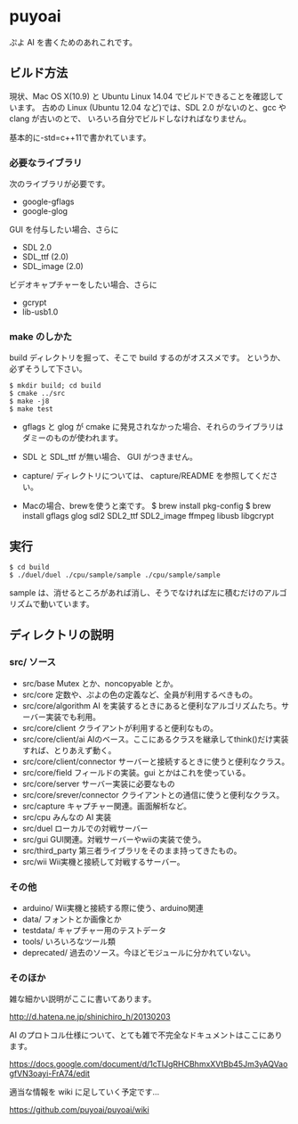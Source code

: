 puyoai
======

ぷよ AI を書くためのあれこれです。

## ビルド方法

現状、Mac OS X(10.9) と Ubuntu Linux 14.04 でビルドできることを確認しています。
古めの Linux (Ubuntu 12.04 など)では、SDL 2.0 がないのと、gcc や clang が古いのとで、
いろいろ自分でビルドしなければなりません。

基本的に-std=c++11で書かれています。

### 必要なライブラリ

次のライブラリが必要です。

* google-gflags
* google-glog

GUI を付与したい場合、さらに

* SDL 2.0
* SDL_ttf (2.0)
* SDL_image (2.0)

ビデオキャプチャーをしたい場合、さらに

* gcrypt
* lib-usb1.0

### make のしかた

build ディレクトリを掘って、そこで build するのがオススメです。
というか、必ずそうして下さい。

    $ mkdir build; cd build
    $ cmake ../src
    $ make -j8
    $ make test

* gflags と glog が cmake に発見されなかった場合、それらのライブラリはダミーのものが使われます。
* SDL と SDL_ttf が無い場合、 GUI がつきません。
* capture/ ディレクトリについては、 capture/README を参照してください。

* Macの場合、brewを使うと楽です。
    $ brew install pkg-config
    $ brew install gflags glog sdl2 SDL2_ttf SDL2_image ffmpeg libusb libgcrypt

## 実行

    $ cd build
    $ ./duel/duel ./cpu/sample/sample ./cpu/sample/sample

sample は、消せるところがあれば消し、そうでなければ左に積むだけのアルゴリズムで動いています。

## ディレクトリの説明

### src/ ソース

* src/base Mutex とか、noncopyable とか。
* src/core 定数や、ぷよの色の定義など、全員が利用するべきもの。
 * src/core/algorithm AI を実装するときにあると便利なアルゴリズムたち。サーバー実装でも利用。
 * src/core/client クライアントが利用すると便利なもの。
  * src/core/client/ai AIのベース。ここにあるクラスを継承してthink()だけ実装すれば、とりあえず動く。
  * src/core/client/connector サーバーと接続するときに使うと便利なクラス。
 * src/core/field フィールドの実装。gui とかはこれを使っている。
 * src/core/server サーバー実装に必要なもの
  * src/core/srever/connector クライアントとの通信に使うと便利なクラス。
* src/capture キャプチャー関連。画面解析など。
* src/cpu みんなの AI 実装
* src/duel ローカルでの対戦サーバー
* src/gui GUI関連。対戦サーバーやwiiの実装で使う。
* src/third_party 第三者ライブラリをそのまま持ってきたもの。
* src/wii Wii実機と接続して対戦するサーバー。

### その他

* arduino/ Wii実機と接続する際に使う、arduino関連
* data/    フォントとか画像とか
* testdata/ キャプチャー用のテストデータ
* tools/ いろいろなツール類
* deprecated/ 過去のソース。今ほどモジュールに分かれていない。

### そのほか

雑な細かい説明がここに書いてあります。

http://d.hatena.ne.jp/shinichiro_h/20130203

AI のプロトコル仕様について、とても雑で不完全なドキュメントはここにあります。

https://docs.google.com/document/d/1cTIJgRHCBhmxXVtBb45Jm3yAQVaogfVN3oayi-FrA74/edit

適当な情報を wiki に足していく予定です…

https://github.com/puyoai/puyoai/wiki
